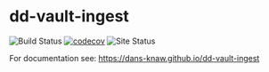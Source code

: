 dd-vault-ingest
===============
![Build Status](https://github.com/DANS-KNAW/dd-vault-ingest/actions/workflows/build.yml/badge.svg)
[![codecov](https://codecov.io/gh/DANS-KNAW/dd-vault-ingest/branch/master/graph/badge.svg)](https://codecov.io/gh/DANS-KNAW/dd-vault-ingest)
![Site Status](https://github.com/DANS-KNAW/dd-vault-ingest/actions/workflows/docs.yml/badge.svg)

For documentation see: https://dans-knaw.github.io/dd-vault-ingest

